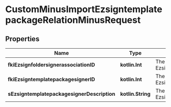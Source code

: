 
# CustomMinusImportEzsigntemplatepackageRelationMinusRequest

## Properties
Name | Type | Description | Notes
------------ | ------------- | ------------- | -------------
**fkiEzsignfoldersignerassociationID** | **kotlin.Int** | The unique ID of the Ezsignfoldersignerassociation | 
**fkiEzsigntemplatepackagesignerID** | **kotlin.Int** | The unique ID of the Ezsigntemplatepackagesigner |  [optional]
**sEzsigntemplatepackagesignerDescription** | **kotlin.String** | The description of the Ezsigntemplatepackagesigner |  [optional]



